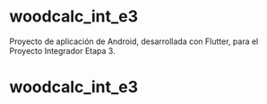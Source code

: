 # woodcalc_int_e3

Proyecto de aplicación de Android, desarrollada con Flutter, para el Proyecto Integrador Etapa 3.

# woodcalc_int_e3
